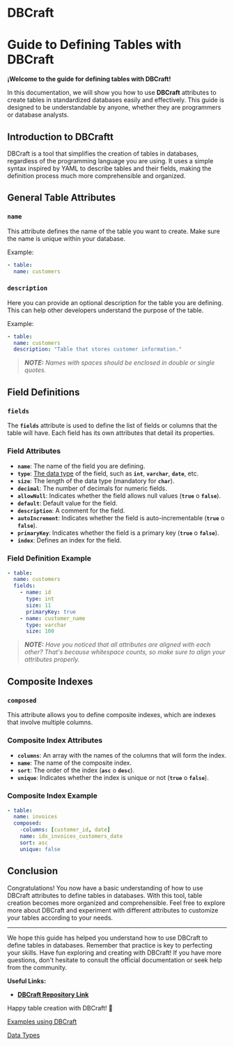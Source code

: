# DBCraft

# **Guide to Defining Tables with DBCraft**

**¡Welcome to the guide for defining tables with DBCraft!** 

In this documentation, we will show you how to use **DBCraft** attributes to create tables in standardized databases easily and effectively. This guide is designed to be understandable by anyone, whether they are programmers or database analysts.

## **Introduction to DBCraftt**

DBCraft is a tool that simplifies the creation of tables in databases, regardless of the programming language you are using. It uses a simple syntax inspired by YAML to describe tables and their fields, making the definition process much more comprehensible and organized.

## **General Table Attributes**

### **`name`**

This attribute defines the name of the table you want to create. Make sure the name is unique within your database.

Example:

```yaml
- table:
  name: customers
```

### **`description`**

Here you can provide an optional description for the table you are defining. This can help other developers understand the purpose of the table.

Example:

```yaml
- table:
  name: customers
  description: "Table that stores customer information."
```

> ***NOTE:** Names with spaces should be enclosed in double or single quotes.*

## **Field Definitions**

### **`fields`**

The **`fields`** attribute is used to define the list of fields or columns that the table will have. Each field has its own attributes that detail its properties.

### Field Attributes

- **`name`**: The name of the field you are defining.
- **`type`**: [The data type](data_types.md) of the field, such as **`int`**, **`varchar`**, **`date`**, etc.
- **`size`**: The length of the data type (mandatory for **`char`**).
- **`decimal`**: The number of decimals for numeric fields.
- **`allowNull`**: Indicates whether the field allows null values (**`true`** o **`false`**).
- **`default`**: Default value for the field.
- **`description`**: A comment for the field.
- **`autoIncrement`**: Indicates whether the field is auto-incrementable (**`true`** o **`false`**).
- **`primaryKey`**: Indicates whether the field is a primary key (**`true`** o **`false`**).
- **`index`**: Defines an index for the field.

### Field Definition Example

```yaml
- table:
  name: customers
  fields:
    - name: id
      type: int
      size: 11
      primaryKey: true
    - name: customer_name
      type: varchar
      size: 100
```

> ***NOTE:** Have you noticed that all attributes are aligned with each other? That's because whitespace counts, so make sure to align your attributes properly.*

## **Composite Indexes**

### **`composed`**

This attribute allows you to define composite indexes, which are indexes that involve multiple columns.

### Composite Index Attributes

- **`columns`**: An array with the names of the columns that will form the index.
- **`name`**: The name of the composite index.
- **`sort`**: The order of the index (**`asc`** o **`desc`**).
- **`unique`**: Indicates whether the index is unique or not (**`true`** o **`false`**).

### Composite Index Example

```yaml
- table:
  name: invoices
  composed:
    -columns: [customer_id, date]
    name: idx_invoices_customers_date
    sort: asc
    unique: false
```

## **Conclusion**

Congratulations! You now have a basic understanding of how to use DBCraft attributes to define tables in databases. With this tool, table creation becomes more organized and comprehensible. Feel free to explore more about DBCraft and experiment with different attributes to customize your tables according to your needs.

---

We hope this guide has helped you understand how to use DBCraft to define tables in databases. Remember that practice is key to perfecting your skills. Have fun exploring and creating with DBCraft! If you have more questions, don't hesitate to consult the official documentation or seek help from the community.

**Useful Links:**

- **[DBCraft Repository Link](https://github.com/Irwin1985/DBCraft)**

Happy table creation with DBCraft! 🎉

[Examples using DBCraft](examples.md)

[Data Types](data_types.md)

